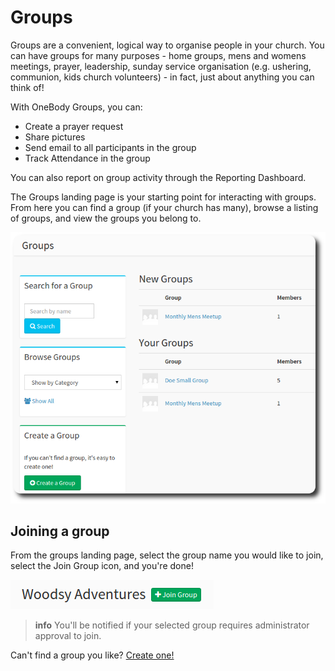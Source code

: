 # Groups

Groups are a convenient, logical way to organise people in your church. You can have groups for many purposes - home groups,  mens and womens meetings, prayer, leadership, sunday service organisation (e.g. ushering, communion, kids church volunteers) - in fact, just about anything you can think of!

With OneBody Groups, you can:

* Create a prayer request
* Share pictures
* Send email to all participants in the group
* Track Attendance in the group

You can also report on group activity through the Reporting Dashboard.



The Groups landing page is your starting point for interacting with groups. From here you can find a group (if your church has many), browse a listing of groups, and view the groups you belong to.

![Groups Landing Page](../img/groups/groups-1.png)

## Joining a group
From the groups landing page, select the group name you would like to join, select the Join Group icon, and you're done!

![Join a Group](../img/groups/groups-2.png)

>**info** You'll be notified if your selected group requires administrator approval to join.

Can't find a group you like? [Create one!](../groups/creating_a_group.html)

